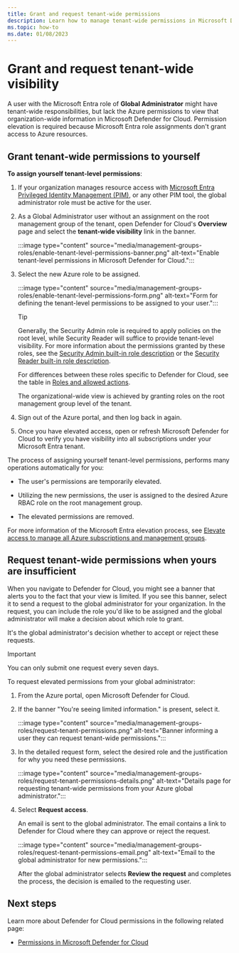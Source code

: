 ```yaml
---
title: Grant and request tenant-wide permissions
description: Learn how to manage tenant-wide permissions in Microsoft Defender for Cloud
ms.topic: how-to
ms.date: 01/08/2023
---
```


# Grant and request tenant-wide visibility

A user with the Microsoft Entra role of **Global Administrator** might have tenant-wide responsibilities, but lack the Azure permissions to view that organization-wide information in Microsoft Defender for Cloud. Permission elevation is required because Microsoft Entra role assignments don't grant access to Azure resources. 

## Grant tenant-wide permissions to yourself

**To assign yourself tenant-level permissions**:

1. If your organization manages resource access with [Microsoft Entra Privileged Identity Management (PIM)](../active-directory/privileged-identity-management/pim-configure.md), or any other PIM tool, the global administrator role must be active for the user.

1. As a Global Administrator user without an assignment on the root management group of the tenant, open Defender for Cloud's **Overview** page and select the **tenant-wide visibility** link in the banner. 

    :::image type="content" source="media/management-groups-roles/enable-tenant-level-permissions-banner.png" alt-text="Enable tenant-level permissions in Microsoft Defender for Cloud.":::

1. Select the new Azure role to be assigned. 

    :::image type="content" source="media/management-groups-roles/enable-tenant-level-permissions-form.png" alt-text="Form for defining the tenant-level permissions to be assigned to your user.":::

    > [!TIP]
    > Generally, the Security Admin role is required to apply policies on the root level, while Security Reader will suffice to provide tenant-level visibility. For more information about the permissions granted by these roles, see the [Security Admin built-in role description](../role-based-access-control/built-in-roles.md#security-admin) or the [Security Reader built-in role description](../role-based-access-control/built-in-roles.md#security-reader).
    >
    > For differences between these roles specific to Defender for Cloud, see the table in [Roles and allowed actions](permissions.md#roles-and-allowed-actions).

    The organizational-wide view is achieved by granting roles on the root management group level of the tenant.  

1. Sign out of the Azure portal, and then log back in again.

1. Once you have elevated access, open or refresh Microsoft Defender for Cloud to verify you have visibility into all subscriptions under your Microsoft Entra tenant. 

The process of assigning  yourself tenant-level permissions, performs many operations automatically for you:

- The user's permissions are temporarily elevated.

- Utilizing the new permissions, the user is assigned to the desired Azure RBAC role on the root management group.

- The elevated permissions are removed.

For more information of the Microsoft Entra elevation process, see [Elevate access to manage all Azure subscriptions and management groups](../role-based-access-control/elevate-access-global-admin.md).

## Request tenant-wide permissions when yours are insufficient

When you navigate to Defender for Cloud, you might see a banner that alerts you to the fact that your view is limited. If you see this banner, select it to send a request to the global administrator for your organization. In the request, you can include the role you'd like to be assigned and the global administrator will make a decision about which role to grant. 

It's the global administrator's decision whether to accept or reject these requests. 

> [!IMPORTANT]
> You can only submit one request every seven days.

To request elevated permissions from your global administrator:

1. From the Azure portal, open Microsoft Defender for Cloud.

1. If the banner "You're seeing limited information." is present, select it.

    :::image type="content" source="media/management-groups-roles/request-tenant-permissions.png" alt-text="Banner informing a user they can request tenant-wide permissions.":::

1. In the detailed request form, select the desired role and the justification for why you need these permissions.

    :::image type="content" source="media/management-groups-roles/request-tenant-permissions-details.png" alt-text="Details page for requesting tenant-wide permissions from your Azure global administrator.":::

1. Select **Request access**.

    An email is sent to the global administrator. The email contains a link to Defender for Cloud where they can approve or reject the request.

    :::image type="content" source="media/management-groups-roles/request-tenant-permissions-email.png" alt-text="Email to the global administrator for new permissions.":::

    After the global administrator selects **Review the request** and completes the process, the decision is emailed to the requesting user. 

## Next steps

Learn more about Defender for Cloud permissions in the following related page:

- [Permissions in Microsoft Defender for Cloud](permissions.md)
